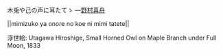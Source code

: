 木兎や己の声に耳たてゝ
—[野村喜舟](https://ja.wikipedia.org/wiki/野村喜舟)

||mimizuko ya onore no koe ni mimi tatete||

浮世絵: Utagawa Hiroshige, Small Horned Owl on Maple Branch under Full Moon, 1833